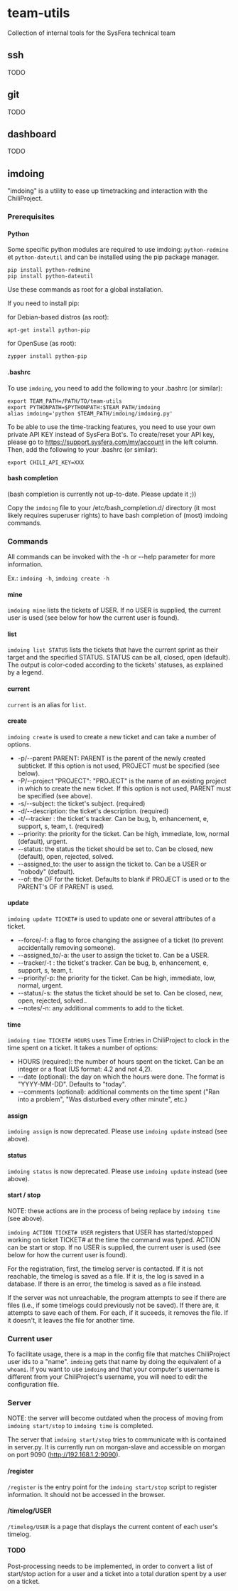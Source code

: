 # team-utils

Collection of internal tools for the SysFera technical team

## ssh

TODO

## git

TODO

## dashboard

TODO

## imdoing

"imdoing" is a utility to ease up timetracking and interaction with the ChiliProject.

### Prerequisites

#### Python

Some specific python modules are required to use imdoing: `python-redmine` et `python-dateutil` and can be installed using the pip package manager.

    pip install python-redmine
    pip install python-dateutil

Use these commands as root for a global installation.

If you need to install pip:

for Debian-based distros (as root):

    apt-get install python-pip

for OpenSuse (as root):

    zypper install python-pip


#### .bashrc

To use `imdoing`, you need to add the following to your .bashrc (or similar):

    export TEAM_PATH=/PATH/TO/team-utils
    export PYTHONPATH=$PYTHONPATH:$TEAM_PATH/imdoing
    alias imdoing='python $TEAM_PATH/imdoing/imdoing.py'

To be able to use the time-tracking features, you need to use your own private API KEY instead of SysFera Bot's. To create/reset your API key, please go to https://support.sysfera.com/my/account in the left column. Then, add the following to your .bashrc (or similar):

    export CHILI_API_KEY=XXX


#### bash completion

(bash completion is currently not up-to-date. Please update it ;))

Copy the `imdoing` file to your /etc/bash_completion.d/ directory (it most likely requires superuser rights) to have bash completion of (most) imdoing commands.

### Commands

All commands can be invoked with the -h or --help parameter for more information.

Ex.: `imdoing -h`, `imdoing create -h`

#### mine

`imdoing mine` lists the tickets of USER. If no USER is supplied, the current user is used (see below for how the current user is found).

#### list

`imdoing list STATUS` lists the tickets that have the current sprint as their target and the specified STATUS. STATUS can be all, closed, open (default). The output is color-coded according to the tickets' statuses, as explained by a legend.

#### current

`current` is an alias for `list`.

#### create

`imdoing create` is used to create a new ticket and can take a number of options.

- -p/--parent PARENT: PARENT is the parent of the newly created subticket. If this option is not used, PROJECT must be specified (see below).
- -P/--project "PROJECT": "PROJECT" is the name of an existing project in which to create the new ticket. If this option is not used, PARENT must be specified (see above).
- -s/--subject: the ticket's subject. (required)
- -d/--description: the ticket's description. (required)
- -t/--tracker : the ticket's tracker. Can be bug, b, enhancement, e, support, s, team, t. (required)
- --priority: the priority for the ticket. Can be high, immediate, low, normal (default), urgent.
- --status: the status the ticket should be set to. Can be closed, new (default), open, rejected, solved.
- --assigned_to: the user to assign the ticket to. Can be a USER or "nobody" (default).
- --of: the OF for the ticket. Defaults to blank if PROJECT is used or to the PARENT's OF if PARENT is used.

#### update

`imdoing update TICKET#` is used to update one or several attributes of a ticket.

- --force/-f: a flag to force changing the assignee of a ticket (to prevent accidentally removing someone).
- --assigned_to/-a: the user to assign the ticket to. Can be a USER.
- --tracker/-t : the ticket's tracker. Can be bug, b, enhancement, e, support, s, team, t.
- --priority/-p: the priority for the ticket. Can be high, immediate, low, normal, urgent.
- --status/-s: the status the ticket should be set to. Can be closed, new, open, rejected, solved..
- --notes/-n: any additional comments to add to the ticket.

#### time

`imdoing time TICKET# HOURS` uses Time Entries in ChiliProject to clock in the time spent on a ticket. It takes a number of options:

- HOURS (required): the number of hours spent on the ticket. Can be an integer or a float (US format: 4.2 and not 4,2).
- --date (optional): the day on which the hours were done. The format is "YYYY-MM-DD". Defaults to "today".
- --comments (optional): additional comments on the time spent ("Ran into a problem", "Was disturbed every other minute", etc.)

#### assign

`imdoing assign` is now deprecated. Please use `imdoing update` instead (see above).

#### status

`imdoing status` is now deprecated. Please use `imdoing update` instead (see above).

#### start / stop

NOTE: these actions are in the process of being replace by `imdoing time` (see above).

`imdoing ACTION TICKET# USER` registers that USER has started/stopped working on ticket TICKET# at the time the command was typed.
ACTION can be start or stop. If no USER is supplied, the current user is used (see below for how the current user is found).

For the registration, first, the timelog server is contacted. If it is not reachable, the timelog is saved as a file. If it is, the log is saved in a database. If there is an error, the timelog is saved as a file instead.

If the server was not unreachable, the program attempts to see if there are files (i.e., if some timelogs could previously not be saved). If there are, it attempts to save each of them. For each, if it suceeds, it removes the file. If it doesn't, it leaves the file for another time.

### Current user

To facilitate usage, there is a map in the config file that matches ChiliProject user ids to a "name". `imdoing` gets that name by doing the equivalent of a `whoami`. If you want to use `imdoing` and that your computer's username is different from your ChiliProject's username, you will need to edit the configuration file.

### Server

NOTE: the server will become outdated when the process of moving from `imdoing start/stop` to `imdoing time` is completed.

The server that `imdoing start/stop` tries to communicate with is contained in server.py. It is currently run on morgan-slave and accessible on morgan on port 9090 (http://192.168.1.2:9090).

#### /register

`/register` is the entry point for the `imdoing start/stop` script to register information. It should not be accessed in the browser.

#### /timelog/USER

`/timelog/USER` is a page that displays the current content of each user's timelog.

#### TODO

Post-processing needs to be implemented, in order to convert a list of start/stop action for a user and a ticket into a total duration spent by a user on a ticket.